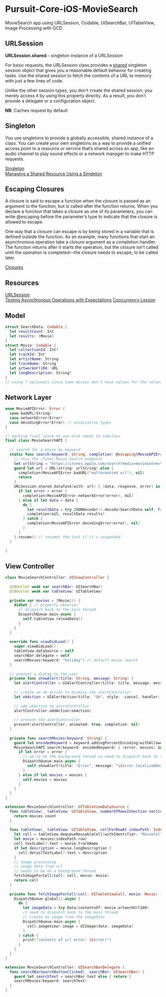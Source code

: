 # Pursuit-Core-iOS-MovieSearch
MovieSearch app using URLSession, Codable, UISearchBar, UITableView, Image Processing with GCD

## URLSession 

**URLSession.shared** - singleton instance of a URLSession  

For basic requests, the URLSession class provides a [shared](https://developer.apple.com/documentation/foundation/urlsession/1409000-shared) singleton session object that gives you a reasonable default behavior for creating tasks. Use the shared session to fetch the contents of a URL to memory with just a few lines of code.

Unlike the other session types, you don’t create the shared session; you merely access it by using this property directly. As a result, you don’t provide a delegate or a configuration object.

**NB**: Caches request by default  

## Singleton

You use singletons to provide a globally accessible, shared instance of a class. You can create your own singletons as a way to provide a unified access point to a resource or service that’s shared across an app, like an audio channel to play sound effects or a network manager to make HTTP requests.

[Singleton](https://developer.apple.com/library/archive/documentation/General/Conceptual/DevPedia-CocoaCore/Singleton.html)  
[Managing a Shared Resource Using a Singleton
](https://developer.apple.com/documentation/swift/cocoa_design_patterns/managing_a_shared_resource_using_a_singleton) 

## Escaping Closures 

A closure is said to escape a function when the closure is passed as an argument to the function, but is called after the function returns. When you declare a function that takes a closure as one of its parameters, you can write @escaping before the parameter’s type to indicate that the closure is allowed to escape.

One way that a closure can escape is by being stored in a variable that is defined outside the function. As an example, many functions that start an asynchronous operation take a closure argument as a completion handler. The function returns after it starts the operation, but the closure isn’t called until the operation is completed—the closure needs to escape, to be called later.

[Closures](https://docs.swift.org/swift-book/LanguageGuide/Closures.html) 

## Resources 

[URLSession](https://developer.apple.com/documentation/foundation/urlsession)   
[Testing Asynchronous Operations with Expectations](https://developer.apple.com/documentation/xctest/asynchronous_tests_and_expectations/testing_asynchronous_operations_with_expectations) 
[Concurrency Lesson](https://github.com/joinpursuit/Pursuit-Core-iOS/tree/master/units/unit03/lesson-05-concurrency)   

## Model 

```swift 
struct SearchData: Codable {
  let resultCount: Int
  let results: [Movie]
}
struct Movie: Codable {
  let collectionId: Int?
  let trackId: Int
  let artistName: String
  let trackName: String
  let artworkUrl100: URL
  let longDescription: String?
}
// using ? optionals since some movies don't have values for the relavant properties
```

## Network Layer 

```swift 
enum MovieAPIError: Error {
  case badURL(String)
  case networkError(Error)
  case decodingError(Error) // associative types
}

// marking final since no one else needs to subclass
final class MovieSearchAPI {
  
  // search for a movie by keyword
  static func search(keyword: String, completion: @escaping(MovieAPIError?, [Movie]?) -> Void) {
    // this the iTunes Movie Search endpoint
    let urlString = "https://itunes.apple.com/search?media=movie&term=\(keyword)&limit=100"
    guard let url = URL(string: urlString) else {
      completion(MovieAPIError.badURL("malformatted url"), nil)
      return
    }
    URLSession.shared.dataTask(with: url) { (data, response, error) in
      if let error = error {
        completion(MovieAPIError.networkError(error), nil)
      } else if let data = data {
        do {
          let resultData = try JSONDecoder().decode(SearchData.self, from: data)
          completion(nil, resultData.results)
        } catch {
          completion(MovieAPIError.decodingError(error), nil)
        }
      }
    }.resume() // resumes the task if it's suspended
  }
  
}
```

## View Controller 

```swift 
class MovieSearchController: UIViewController {
  
  @IBOutlet weak var searchBar: UISearchBar!
  @IBOutlet weak var tableView: UITableView!
  
  private var movies = [Movie]() {
    didSet { // property observer
      // dispatch back to the main thread
      DispatchQueue.main.async {
        self.tableView.reloadData()
      }
    }
  }
  
  override func viewDidLoad() {
    super.viewDidLoad()
    tableView.dataSource = self
    searchBar.delegate = self
    searchMovies(keyword: "holiday") // default movie search
  }
  
  // present a dialog to the user
  private func showAlert(title: String, message: String) {
    let alertController = UIAlertController(title: title, message: message, preferredStyle: .alert)
    
    // create an ok action to dismiss the alertController
    let okAction = UIAlertAction(title: "Ok", style: .cancel, handler: nil)
    
    // add okAction to alertController
    alertController.addAction(okAction)
    
    // present the alertController
    present(alertController, animated: true, completion: nil)
  }
  
  private func searchMovies(keyword: String) {
    guard let encodedKeyword = keyword.addingPercentEncoding(withAllowedCharacters: .urlHostAllowed) else { return }
    MovieSearchAPI.search(keyword: encodedKeyword) { (error, movies) in
      if let error = error {
        // we're on the background thread so need to dispatch back to the main thread
        DispatchQueue.main.async {
          self.showAlert(title: "Error", message: "\(error.localizedDescription)")
        }
      } else if let movies = movies {
        self.movies = movies
      }
    }
  }
}

extension MovieSearchController: UITableViewDataSource {
  func tableView(_ tableView: UITableView, numberOfRowsInSection section: Int) -> Int {
    return movies.count
  }
  
  func tableView(_ tableView: UITableView, cellForRowAt indexPath: IndexPath) -> UITableViewCell {
    let cell = tableView.dequeueReusableCell(withIdentifier: "MovieCell", for: indexPath)
    let movie = movies[indexPath.row]
    cell.textLabel?.text = movie.trackName
    if let description = movie.longDescription {
      cell.detailTextLabel?.text = description
    }
    // image processing
    // image data from url
    // needs to be on a background thread
    fetchImageForCell(cell: cell, movie: movie)
    return cell
  }
  
  private func fetchImageForCell(cell: UITableViewCell, movie: Movie) {
    DispatchQueue.global().async {
      do {
        let imageData = try Data(contentsOf: movie.artworkUrl100)
        // need to dispatch back to the main thread
        // create an image from the imageData
        DispatchQueue.main.async {
          cell.imageView?.image = UIImage(data: imageData)
        }
      } catch {
        print("contents of url error: \(error)")
      }
    }
  }
}

extension MovieSearchController: UISearchBarDelegate {
  func searchBarSearchButtonClicked(_ searchBar: UISearchBar) {
    guard let searchText = searchBar.text else { return }
    searchMovies(keyword: searchText)
  }
}
```

